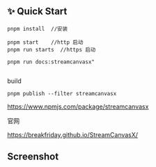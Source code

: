 ## ✨ Quick Start

```
pnpm install  //安装

pnpm start    //http 启动
pnpm run starts  //https 启动

pnpm run docs:streamcanvasx"


```

build

```
pnpm publish --filter streamcanvasx
```

https://www.npmjs.com/package/streamcanvasx

官网

https://breakfriday.github.io/StreamCanvasX/

## Screenshot


